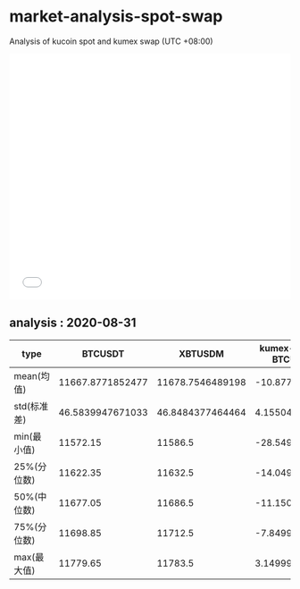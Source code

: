 # market-analysis-spot-swap
Analysis of kucoin spot and kumex swap (UTC +08:00)

<iframe width="100%" height="440" src="./data.html" frameborder="no" border="0" scrolling="no"></iframe>

## analysis : 2020-08-31

type | BTCUSDT | XBTUSDM | kumex-XBTUSDM-BTCUSDT_arb
---|---|---|---
mean(均值) | 11667.8771852477 | 11678.7546489198 | -10.877463667298
std(标准差) | 46.5839947671033 | 46.8484377464464 | 4.15504193252762
min(最小值) | 11572.15 | 11586.5 | -28.5499999999993
25%(分位数) | 11622.35 | 11632.5 | -14.0499999999993
50%(中位数) | 11677.05 | 11686.5 | -11.1500000000015
75%(分位数) | 11698.85 | 11712.5 | -7.84999999999854
max(最大值) | 11779.65 | 11783.5 | 3.14999999999964
